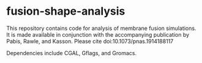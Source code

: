 # fusion-shape-analysis

This repository contains code for analysis of membrane fusion simulations.
It is made available in conjunction with the accompanying publication by Pabis, Rawle, and Kasson.
Please cite doi:10.1073/pnas.1914188117

Dependencies include CGAL, Gflags, and Gromacs.
